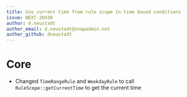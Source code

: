 ```yaml
---
title: Use current time from rule scope in time based conditions
issue: NEXT-20438
author: d.neustadt
author_email: d.neustadt@snapadmin.net
author_github: dneustadt
---
```

# Core
* Changed `TimeRangeRule` and `WeekdayRule` to call `RuleScope::getCurrentTime` to get the current time
